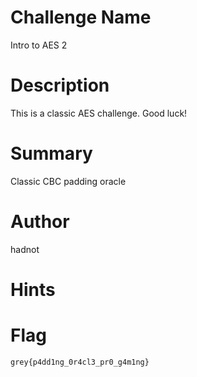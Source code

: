 # Challenge Name

Intro to AES 2

# Description

This is a classic AES challenge. Good luck!

# Summary

Classic CBC padding oracle 

# Author

hadnot

# Hints


# Flag

`grey{p4dd1ng_0r4cl3_pr0_g4m1ng}`